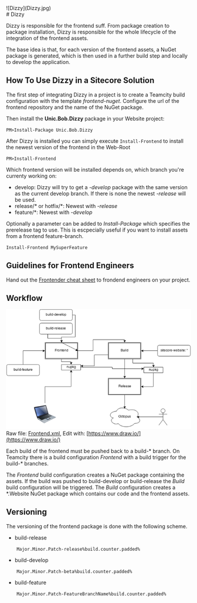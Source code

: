 <div class="chapterlogo">![Dizzy](Dizzy.jpg)</div>
# Dizzy

Dizzy is responsible for the frontend suff. From package creation to package installation, Dizzy is responsible for the whole lifecycle of the integration of the frontend assets.

The base idea is that, for each version of the frontend assets, a NuGet package is generated, which is then used in a further build step and locally to develop the application.


## How To Use Dizzy in a Sitecore Solution

The first step of integrating Dizzy in a project is to create a Teamcity build configuration with the template *frontend-nuget*. Configure the url of the frontend repository and the name of the NuGet package.

Then install the **Unic.Bob.Dizzy** package in your Website project:

    PM>Install-Package Unic.Bob.Dizzy

After Dizzy is installed you can simply execute `Install-Frontend` to install the newest version of the frontend in the Web-Root

    PM>Install-Frontend

Which frontend version will be installed depends on, which branch you're currenty working on:

* develop: Dizzy will try to get a *-develop* package with the same version as the current develop branch. If there is none the newest *-release* will be used.
* release/\* or hotfix/\*: Newest with *-release*
* feature/\*: Newest with *-develop*

Optionally a parameter can be added to *Install-Package* which specifies the prerelease tag to use. This is escpecially useful if you want to install assets from a frontend feature-branch.

	Install-Frontend MySuperFeature


## Guidelines for Frontend Engineers

Hand out the [Frontender cheat sheet](Cheatsheet.md) to frondend engineers on your project.

## Workflow

![Workflow](assets/Frontend.png)<br>
Raw file: [Frontend.xml](assets/Frontend.xml),
Edit with: [https://www.draw.io/](https://www.draw.io/)

Each build of the frontend must be pushed back to a build-\* branch. On Teamcity there is a build configuration *Frontend* with a build trigger for the build-\* branches.

The *Frontend* build configuration creates a NuGet package containing the assets. If the build was pushed to build-develop or build-release the *Build* build configuration will be triggered. The *Build* configuration creates a \*.Website NuGet package which contains our code and the frontend assets.

## Versioning

The versioning of the frontend package is done with the following scheme.
* build-release
```
    Major.Minor.Patch-release%build.counter.padded%
```
*  build-develop
```
    Major.Minor.Patch-beta%build.counter.padded%
```
* build-feature
```
    Major.Minor.Patch-FeatureBranchName%build.counter.padded%
```
